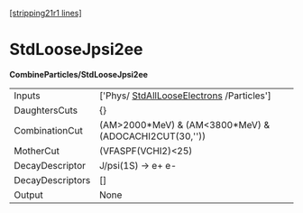 [[stripping21r1 lines]](./stripping21r1-commonparticles)

# StdLooseJpsi2ee

**CombineParticles/StdLooseJpsi2ee**

|                  |                                                                                     |
|------------------|-------------------------------------------------------------------------------------|
| Inputs           | ['Phys/ [StdAllLooseElectrons](./stripping21r1-stdalllooseelectrons) /Particles'] |
| DaughtersCuts    | {}                                                                                  |
| CombinationCut   | (AM\>2000\*MeV) & (AM\<3800\*MeV) & (ADOCACHI2CUT(30,''))                           |
| MotherCut        | (VFASPF(VCHI2)\<25)                                                                 |
| DecayDescriptor  | J/psi(1S) -\> e+ e-                                                                 |
| DecayDescriptors | []                                                                                |
| Output           | None                                                                                |
